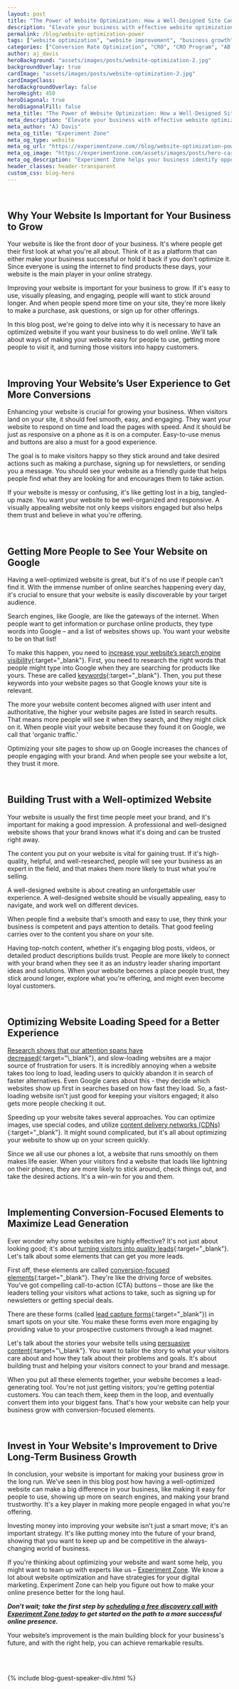 ```yaml
---
layout: post
title: "The Power of Website Optimization: How a Well-Designed Site Can Propel Your Business to New Heights"
description: "Elevate your business with effective website optimization! Discover how a well-designed site can drive growth. Unlock success today."
permalink: /blog/website-optimization-power
tags: ["website optimization", "website improvement", "business growth", "website design", "user experience"]
categories: ["Conversion Rate Optimization", "CRO", "CRO Program", "AB testing", "Site Experience Audit", "User Experience", "CRO Process", "CRO Testing Program", "CRO Strategy", "Website Optimization"]
author: aj_davis
heroBackground: "assets/images/posts/website-optimization-2.jpg"
backgroundOverlay: true
cardImage: "assets/images/posts/website-optimization-2.jpg"
cardImageClass:
heroBackgroundOverlay: false
heroHeight: 450
heroDiagonal: true
heroDiagonalFill: false
meta_title: "The Power of Website Optimization: How a Well-Designed Site Can Propel Your Business to New Heights"
meta_description: "Elevate your business with effective website optimization! Discover how a well-designed site can drive growth. Unlock success today."
meta_author: "AJ Davis"
meta_og_title: "Experiment Zone"
meta_og_type: website
meta_og_url: "https://experimentzone.com//blog/website-optimization-power"
meta_og_image: "https://experimentzone.com/assets/images/posts/hero-cart.jpg"
meta_og_description: "Experiment Zone helps your business identify opportunities and evaluate ideas using data, so that you can improve customer experiences and increase sales."
header_classes: header-transparent
custom_css: blog-hero
---
```



<style>@media (min-width: 768px) {.hero-image .hero-text h1 {font-size: 3.5rem}} .hero-image .hero-text h1 {font-size: 2.7rem;} .content img {margin: 20px 0px}</style>


&nbsp;


## Why Your Website Is Important for Your Business to Grow

Your website is like the front door of your business. It's where people get their first look at what you're all about. Think of it as a platform that can either make your business successful or hold it back if you don't optimize it. Since everyone is using the internet to find products these days, your website is the main player in your online strategy.

Improving your website is important for your business to grow. If it's easy to use, visually pleasing, and engaging, people will want to stick around longer. And when people spend more time on your site, they're more likely to make a purchase, ask questions, or sign up for other offerings.

In this blog post, we're going to delve into why it is necessary to have an optimized website if you want your business to do well online. We'll talk about ways of making your website easy for people to use, getting more people to visit it, and turning those visitors into happy customers.

<br/>


## Improving Your Website’s User Experience to Get More Conversions

Enhancing your website is crucial for growing your business. When visitors land on your site, it should feel smooth, easy, and engaging. They want your website to respond on time and load the pages with speed. And it should be just as responsive on a phone as it is on a computer. Easy-to-use menus and buttons are also a must for a good experience.

The goal is to make visitors happy so they stick around and take desired actions such as making a purchase, signing up for newsletters, or sending you a message. You should see your website as a friendly guide that helps people find what they are looking for and encourages them to take action.

If your website is messy or confusing, it's like getting lost in a big, tangled-up maze. You want your website to be well-organized and responsive. A visually appealing website not only keeps visitors engaged but also helps them trust and believe in what you're offering.

<br/>


## Getting More People to See Your Website on Google

Having a well-optimized website is great, but it's of no use if people can't find it. With the immense number of online searches happening every day, it's crucial to ensure that your website is easily discoverable by your target audience.

Search engines, like Google, are like the gateways of the internet. When people want to get information or purchase online products, they type words into Google – and a list of websites shows up. You want your website to be on that list!

To make this happen, you need to [increase your website’s search engine visibility](https://rockcontent.com/blog/seo-visibility/){:target="\_blank"}. First, you need to research the right words that people might type into Google when they are searching for products like yours. These are called [keywords](https://www.semrush.com/blog/what-are-keywords-simple-keyword-definition/){:target="\_blank"}. Then, you put these keywords into your website pages so that Google knows your site is relevant.

The more your website content becomes aligned with user intent and authoritative, the higher your website pages are listed in search results. That means more people will see it when they search, and they might click on it. When people visit your website because they found it on
Google, we call that 'organic traffic.'

Optimizing your site pages to show up on Google increases the chances of people engaging with your brand. And when people see your website a lot, they trust it more.

<br/>


## Building Trust with a Well-optimized Website

Your website is usually the first time people meet your brand, and it's important for making a good impression. A professional and well-designed website shows that your brand knows what it's doing and can be trusted right away.

The content you put on your website is vital for gaining trust. If it's high-quality, helpful, and well-researched, people will see your business as an expert in the field, and that makes them more likely to trust what you're selling.

A well-designed website is about creating an unforgettable user experience. A well-designed website should be visually appealing, easy to navigate, and work well on different devices.

When people find a website that's smooth and easy to use, they think your business is competent and pays attention to details. That good feeling carries over to the content you share on your site.

Having top-notch content, whether it's engaging blog posts, videos, or detailed product descriptions builds trust. People are more likely to connect with your brand when they see it as an industry leader sharing important ideas and solutions. When your website becomes a place people trust, they stick around longer, explore what you're offering, and might even become loyal customers.

<br/>


## Optimizing Website Loading Speed for a Better Experience

[Research shows that our attention spans have decreased](https://www.goldenstepsaba.com/resources/average-attention-span#:~:text=What's%20The%20Average%20Human%20Attention,one%20second%20more%20than%20humans.){:target="\_blank"}, and slow-loading websites are a major source of frustration for users. It is incredibly annoying when a website takes too long to load, leading users to quickly abandon it in search of faster alternatives. Even Google cares about this - they decide which websites show up first in searches based on how fast they load. So, a fast-loading website isn't just good for keeping your visitors engaged; it also gets more people checking it out.

Speeding up your website takes several approaches. You can optimize images, use special codes, and utilize [content delivery networks (CDNs)](https://www.nubersia.com/blog/improve-your-website-speed/){:target="\_blank"}. It might sound complicated, but it's all about optimizing your website to show up on your screen quickly.

Since we all use our phones a lot, a website that runs smoothly on them makes life easier. When your visitors find a website that loads like
lightning on their phones, they are more likely to stick around, check things out, and take the desired actions. It's a win-win for you and them.

<br/>


## Implementing Conversion-Focused Elements to Maximize Lead Generation

Ever wonder why some websites are highly effective? It's not just about looking good; it's about [turning visitors into quality leads](https://popupsmart.com/blog/what-is-a-quality-lead){:target="\_blank"}. Let's talk about some elements that can get you more leads.

First off, these elements are called [conversion-focused elements](https://www.convert.com/blog/optimization/conversion-centered-design-site-elements/){:target="\_blank"}. They're like the driving force of websites. You've got compelling call-to-action (CTA) buttons – those are like the leaders telling your visitors what actions to take, such as signing up for newsletters or getting special deals.

There are these forms (called [lead capture forms](https://blog.hubspot.com/blog/tabid/6307/bid/28472/the-5-critical-components-of-fantastic-lead-capture-forms.aspx){:target="\_blank"}) in smart spots on your site. You make these forms even more engaging by providing value to your prospective customers through a lead magnet.

Let's talk about the stories your website tells using [persuasive content](https://www.linkedin.com/pulse/what-persuasive-content-importance-how-write-guide-umme-rumaan#:~:text=Writing%20that%20is%20clear%2C%20concise,%2C%20of%20course%2C%20public%20speaking.){:target="\_blank"}. You want to tailor the story to what your visitors care about and how they talk about their problems and goals. It's about building trust and helping your visitors connect to your brand and message.

When you put all these elements together, your website becomes a lead-generating tool. You're not just getting visitors; you're getting potential customers. You can teach them, keep them in the loop, and eventually convert them into your biggest fans. That's how your website can help your business grow with conversion-focused elements.

<br/>


## Invest in Your Website's Improvement to Drive Long-Term Business Growth

In conclusion, your website is important for making your business grow in the long run. We've seen in this blog post how having a well-optimized website can make a big difference in your business, like making it easy for people to use, showing up more on search engines, and making your brand trustworthy. It's a key player in making more people engaged in what you're offering.

Investing money into improving your website isn't just a smart move; it's an important strategy. It's like putting money into the future of your brand, showing that you want to keep up and be competitive in the always-changing world of business.

If you're thinking about optimizing your website and want some help, you might want to team up with experts like us – [Experiment Zone](https://experimentzone.com/). We know a lot about website optimization and have strategies for your digital marketing. Experiment Zone can help you figure out how to make your online presence better for the long haul.

_**Don't wait; take the first step by [scheduling a free discovery call with Experiment Zone today](https://experimentzone.com/contact/) to get started on the path to a more successful online presence.**_

Your website’s improvement is the main building block for your business's future, and with the right help, you can achieve remarkable results.


<br/><br/>


{% include blog-guest-speaker-div.html %}